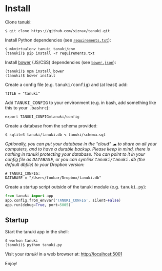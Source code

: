 Install
================================================================

Clone tanuki:

```shell
$ git clone https://github.com/siznax/tanuki.git
```


Install Python dependencies (see [`requirements.txt`](https://github.com/siznax/tanuki/blob/master/requirements.txt)):

```shell
$ mkvirtualenv tanuki tanuki/env
(tanuki)$ pip install -r requirements.txt
```


Install [bower](http://bower.io/) (JS/CSS) dependencies (see [`bower.json`](https://github.com/siznax/tanuki/blob/master/bower.json)):

```shell
(tanuki)$ npm install bower
(tanuki)$ bower install
```


Create a config file (e.g. <tt>tanuki/config</tt>) and (at least) add:

```shell
TITLE = "tanuki"
```

Add <tt>TANUKI_CONFIG</tt> to your environment (e.g. in bash, add
something like this to your <tt>.bashrc</tt>):

```shell
export TANUKI_CONFIG=tanuki/config
```


Create a database from the schema provided:

```shell
$ sqlite3 tanuki/tanuki.db < tanuki/schema.sql
```


_Optionally, you can put your database in the "cloud" &#x2601; to share
on all your computers, and to have a durable backup. Please keep in
mind, there is nothing in tanuki protecting your database. You can
point to it in your config file as <tt>DATABASE</tt>, or you can
symlink <tt>tanuki/tanuki.db</tt> (the default dbfile) to your Dropbox
version:_ 

```shell
# TANUKI_CONFIG:
DATABASE = "/Users/foobar/Dropbox/tanuki.db"
```


Create a startup script outside of the tanuki module
(e.g. <tt>tanuki.py</tt>): 

```python
from tanuki import app
app.config.from_envvar('TANUKI_CONFIG', silent=False)
app.run(debug=True, port=5005)
```


## Startup

Start the tanuki app in the shell:

```shell
$ workon tanuki
(tanuki)$ python tanuki.py
```

Visit your _tanuki_ in a web browser at: <http://localhost:5001>

Enjoy!

